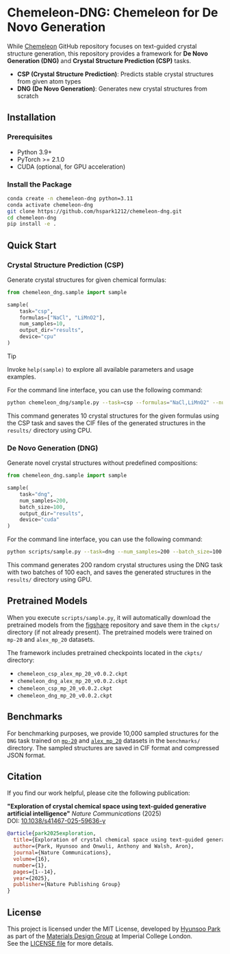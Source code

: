 # Chemeleon-DNG: Chemeleon for De Novo Generation

While [Chemeleon](https://github.com/hspark1212/chemeleon) GitHub repository focuses on text-guided crystal structure generation, this repository provides a framework for **De Novo Generation (DNG)** and **Crystal Structure Prediction (CSP)** tasks.

- **CSP (Crystal Structure Prediction)**: Predicts stable crystal structures from given atom types
- **DNG (De Novo Generation)**: Generates new crystal structures from scratch

## Installation

### Prerequisites

- Python 3.9+
- PyTorch >= 2.1.0
- CUDA (optional, for GPU acceleration)

### Install the Package

```bash
conda create -n chemeleon-dng python=3.11
conda activate chemeleon-dng
git clone https://github.com/hspark1212/chemeleon-dng.git
cd chemeleon-dng
pip install -e .
```

## Quick Start

### Crystal Structure Prediction (CSP)

Generate crystal structures for given chemical formulas:

```python
from chemeleon_dng.sample import sample

sample(
    task="csp",
    formulas=["NaCl", "LiMnO2"],
    num_samples=10,
    output_dir="results",
    device="cpu"
)
```

> [!TIP]
> Invoke `help(sample)` to explore all available parameters and usage examples.

For the command line interface, you can use the following command:

```bash
python chemeleon_dng/sample.py --task=csp --formulas="NaCl,LiMnO2" --num_samples=10 --output_dir="results" --device=cpu
```

This command generates 10 crystal structures for the given formulas using the CSP task and saves the CIF files of the generated structures in the `results/` directory using CPU.

### De Novo Generation (DNG)

Generate novel crystal structures without predefined compositions:

```python
from chemeleon_dng.sample import sample

sample(
    task="dng",
    num_samples=200,
    batch_size=100,
    output_dir="results",
    device="cuda"
)
```

For the command line interface, you can use the following command:

```bash
python scripts/sample.py --task=dng --num_samples=200 --batch_size=100 --output_dir="results" --device=cuda
```

This command generates 200 random crystal structures using the DNG task with two batches of 100 each, and saves the generated structures in the `results/` directory using GPU.

## Pretrained Models

When you execute `scripts/sample.py`, it will automatically download the pretrained models from the [figshare](https://figshare.com/articles/dataset/Chemeleon-dng/29196176?file=54966305) repository and save them in the `ckpts/` directory (if not already present). The pretrained models were trained on `mp-20` and `alex_mp_20` datasets.

The framework includes pretrained checkpoints located in the `ckpts/` directory:

- `chemeleon_csp_alex_mp_20_v0.0.2.ckpt`
- `chemeleon_dng_alex_mp_20_v0.0.2.ckpt`
- `chemeleon_csp_mp_20_v0.0.2.ckpt`
- `chemeleon_dng_mp_20_v0.0.2.ckpt`

## Benchmarks

For benchmarking purposes, we provide 10,000 sampled structures for the `DNG` task trained on [`mp-20`](benchmarks/chemeleon_dng_mp_20_v0.0.2.json.gz) and [`alex_mp_20`](benchmarks/chemeleon_dng_alex_mp_20_v0.0.2.json.gz) datasets in the `benchmarks/` directory. The sampled structures are saved in CIF format and compressed JSON format.

## Citation

If you find our work helpful, please cite the following publication:

**"Exploration of crystal chemical space using text-guided generative artificial intelligence"** *Nature Communications* (2025)  
DOI: [10.1038/s41467-025-59636-y](https://doi.org/10.1038/s41467-025-59636-y)

```bibtex
@article{park2025exploration,
  title={Exploration of crystal chemical space using text-guided generative artificial intelligence},
  author={Park, Hyunsoo and Onwuli, Anthony and Walsh, Aron},
  journal={Nature Communications},
  volume={16},
  number={1},
  pages={1--14},
  year={2025},
  publisher={Nature Publishing Group}
}
```

## License

This project is licensed under the MIT License, developed by [Hyunsoo Park](https://hspark1212.github.io) as part of the [Materials Design Group](https://github.com/wmd-group) at Imperial College London.  
See the [LICENSE file](https://github.com/hspark1212/chemeleon/blob/main/LICENSE) for more details.
